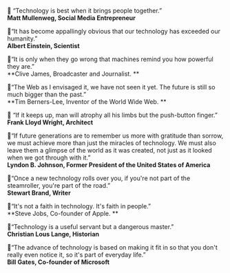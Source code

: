 
 :thought_balloon: “Technology is best when it brings people together.”  
**Matt Mullenweg, Social Media Entrepreneur**

:thought_balloon:“It has become appallingly obvious that our technology has exceeded our humanity.”  
**Albert Einstein, Scientist**

:thought_balloon:“It is only when they go wrong that machines remind you how powerful they are.”  
**Clive James, Broadcaster and Journalist. **

:thought_balloon:“The Web as I envisaged it, we have not seen it yet. The future is still so much bigger than the past.”  
**Tim Berners-Lee, Inventor of the World Wide Web. **

:thought_balloon: “If it keeps up, man will atrophy all his limbs but the push-button finger.”  
**Frank Lloyd Wright, Architect**

:thought_balloon:“If future generations are to remember us more with gratitude than sorrow, we must achieve more than just the miracles of technology. We must also leave them a glimpse of the world as it was created, not just as it looked when we got through with it.”  
**Lyndon B. Johnson, Former President of the United States of America**

:thought_balloon:“Once a new technology rolls over you, if you're not part of the steamroller, you're part of the road.”  
**Stewart Brand, Writer**

:thought_balloon:“It's not a faith in technology. It's faith in people.”  
**Steve Jobs, Co-founder of Apple. **

:thought_balloon:“Technology is a useful servant but a dangerous master.”  
**Christian Lous Lange, Historian**

:thought_balloon:“The advance of technology is based on making it fit in so that you don't really even notice it, so it's part of everyday life.”  
**Bill Gates, Co-founder of Microsoft**